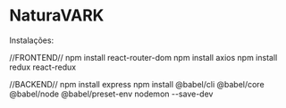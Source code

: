 # NaturaVARK

Instalações:

//FRONTEND//
npm install react-router-dom
npm install axios
npm install redux react-redux

//BACKEND//
npm install express
npm install @babel/cli @babel/core @babel/node @babel/preset-env nodemon --save-dev
